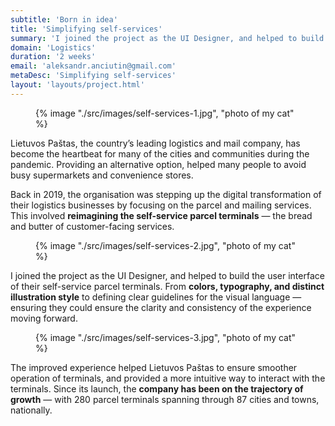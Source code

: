 ```yaml
---
subtitle: 'Born in idea'
title: 'Simplifying self-services'
summary: 'I joined the project as the UI Designer, and helped to build the user interface of their self-service parcel terminals. From colors, typography, and distinct illustration style to defining clear guidelines for the visual language — ensuring they could ensure the clarity and consistency of the experience moving forward.'
domain: 'Logistics'
duration: '2 weeks'
email: 'aleksandr.anciutin@gmail.com'
metaDesc: 'Simplifying self-services'
layout: 'layouts/project.html'
---
```

<figure>
{% image "./src/images/self-services-1.jpg", "photo of my cat" %}
</figure>

Lietuvos Paštas, the country’s leading logistics and mail company, has become the heartbeat for many of the cities and communities during the pandemic. Providing an alternative option, helped many people to avoid busy supermarkets and convenience stores.

Back in 2019, the organisation was stepping up the digital transformation of their logistics businesses by focusing on the parcel and mailing services. This involved **reimagining the self-service parcel terminals** — the bread and butter of customer-facing services. 

<figure>
{% image "./src/images/self-services-2.jpg", "photo of my cat" %}
</figure>

I joined the project as the UI Designer, and helped to build the user interface of their self-service parcel terminals. From **colors, typography, and distinct illustration style** to defining clear guidelines for the visual language — ensuring they could ensure the clarity and consistency of the experience moving forward.

<figure>
{% image "./src/images/self-services-3.jpg", "photo of my cat" %}
</figure>

The improved experience helped Lietuvos Paštas to ensure smoother operation of terminals, and provided a more intuitive way to interact with the terminals. Since its launch, the **company has been on the trajectory of growth** — with 280 parcel terminals spanning through 87 cities and towns, nationally.

